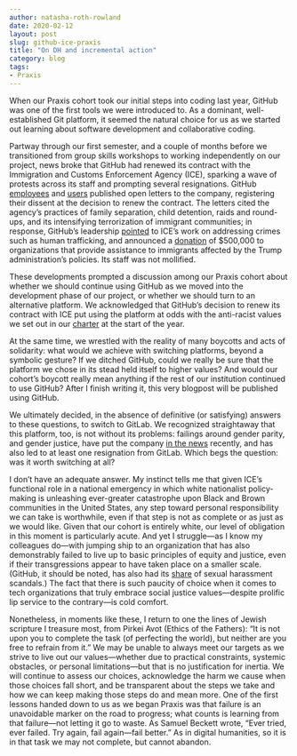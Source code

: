 ```yaml
---
author: natasha-roth-rowland
date: 2020-02-12
layout: post
slug: github-ice-praxis
title: "On DH and incremental action"
category: blog
tags:
- Praxis
---
```

When our Praxis cohort took our initial steps into coding last year, GitHub was one of the first tools we were introduced to. As a dominant, well-established Git platform, it seemed the natural choice for us as we started out learning about software development and collaborative coding.

Partway through our first semester, and a couple of months before we transitioned from group skills workshops to working independently on our project, news broke that GitHub had renewed its contract with the Immigration and Customs Enforcement Agency (ICE), sparking a wave of protests across its staff and prompting several resignations. GitHub [employees](https://www.washingtonpost.com/context/letter-from-github-employees-to-ceo-about-the-company-s-ice-contract/fb280de9-2bc3-40d5-b1a5-e3b954bf0d25/) and [users](https://github.com/drop-ice/dear-github-2.0) published open letters to the company, registering their dissent at the decision to renew the contract. The letters cited the agency’s practices of family separation, child detention, raids and round-ups, and its intensifying terrorization of immigrant communities; in response, GitHub’s leadership [pointed](https://github.blog/2019-10-09-github-and-us-government-developers/) to ICE’s work on addressing crimes such as human trafficking, and announced a [donation](https://www.latimes.com/business/technology/story/2019-10-31/github-ice-contract-defense) of $500,000 to organizations that provide assistance to immigrants affected by the Trump administration’s policies. Its staff was not mollified.

These developments prompted a discussion among our Praxis cohort about whether we should continue using GitHub as we moved into the development phase of our project, or whether we should turn to an alternative platform. We acknowledged that GitHub’s decision to renew its contract with ICE put using the platform at odds with the anti-racist values we set out in our [charter](http://praxis.scholarslab.org/charter/charter-2019-2020/) at the start of the year. 

At the same time, we wrestled with the reality of many boycotts and acts of solidarity: what would we achieve with switching platforms, beyond a symbolic gesture? If we ditched GitHub, could we really be sure that the platform we chose in its stead held itself to higher values? And would our cohort’s boycott really mean anything if the rest of our institution continued to use GitHub? After I finish writing it, this very blogpost will be published using GitHub.

We ultimately decided, in the absence of definitive (or satisfying) answers to these questions, to switch to GitLab. We recognized straightaway that this platform, too, is not without its problems: failings around gender parity, and gender justice, have put the company [in the news](https://www.theregister.co.uk/2020/02/06/gitlab_sales_women/) recently, and has also led to at least one resignation from GitLab. Which begs the question: was it worth switching at all?

I don’t have an adequate answer. My instinct tells me that given ICE’s functional role in a national emergency in which white nationalist policy-making is unleashing ever-greater catastrophe upon Black and Brown communities in the United States, any step toward personal responsibility we can take is worthwhile, even if that step is not as complete or as just as we would like. Given that our cohort is entirely white, our level of obligation in this moment is particularly acute. And yet I struggle—as I know my colleagues do—with jumping ship to an organization that has also demonstrably failed to live up to basic principles of equity and justice, even if their transgressions appear to have taken place on a smaller scale. (GitHub, it should be noted, has also had its [share](https://www.wired.com/2014/04/tom-pw/) of sexual harassment scandals.) The fact that there is such paucity of choice when it comes to tech organizations that truly embrace social justice values—despite prolific lip service to the contrary—is cold comfort.

Nonetheless, in moments like these, I return to one the lines of Jewish scripture I treasure most, from Pirkei Avot (Ethics of the Fathers): “It is not upon you to complete the task (of perfecting the world), but neither are you free to refrain from it.” We may be unable to always meet our targets as we strive to live out our values—whether due to practical constraints, systemic obstacles, or personal limitations—but that is no justification for inertia. We will continue to assess our choices, acknowledge the harm we cause when those choices fall short, and be transparent about the steps we take and how we can keep making those steps do and mean more. One of the first lessons handed down to us as we began Praxis was that failure is an unavoidable marker on the road to progress; what counts is learning from that failure—not letting it go to waste. As Samuel Beckett wrote, “Ever tried, ever failed. Try again, fail again—fail better.” As in digital humanities, so it is in that task we may not complete, but cannot abandon.
